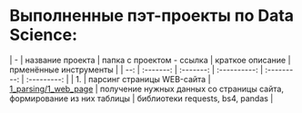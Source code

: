 # Выполненные пэт-проекты по Data Science:

| - | название проекта | папка с проектом - ссылка | краткое описание | прменённые инструменты |
| --: | :-------: | :-------: | :----------: | :---------: | :---------: |
| 1. | парсинг страницы WEB-сайта | [1_parsing/1_web_page](1_parsing/1_web_page) | получение нужных данных со страницы сайта, формирование из них таблицы | библиотеки requests, bs4, pandas |

